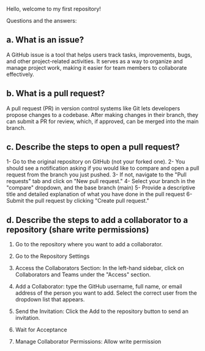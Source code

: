 Hello, welcome to my first repository!

Questions and the answers:

a. What is an issue?
--------------------
A GitHub issue is a tool that helps users track tasks, improvements, bugs, and other project-related activities. It serves as a way to organize and manage project work, making it easier for team members to collaborate effectively.


b. What is a pull request?
--------------------------
A pull request (PR) in version control systems like Git lets developers propose changes to a codebase. After making changes in their branch, they can submit a PR for review, which, if approved, can be merged into the main branch.


c. Describe the steps to open a pull request?
---------------------------------------------
1- Go to the original repository on GitHub (not your forked one).
2- You should see a notification asking if you would like to compare and open a pull request from the branch you just pushed.
3- If not, navigate to the "Pull requests" tab and click on "New pull request."
4- Select your branch in the "compare" dropdown, and the base branch (main)
5- Provide a descriptive title and detailed explanation of what you have done in the pull request 
6- Submit the pull request by clicking "Create pull request." 


 d. Describe the steps to add a collaborator to a repository (share write permissions)
--------------------------------------------------------------------------------------
1. Go to the repository where you want to add a collaborator.

2. Go to the Repository Settings

3. Access the Collaborators Section: In the left-hand sidebar, click on Collaborators and Teams under the "Access" section.

4. Add a Collaborator: type the GitHub username, full name, or email address of the person you want to add.
    Select the correct user from the dropdown list that appears.

5. Send the Invitation: Click the Add <username> to the repository button to send an invitation.

6. Wait for Acceptance

7. Manage Collaborator Permissions: Allow write permission

